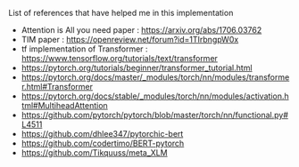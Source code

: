 List of references that have helped me in this implementation
- Attention is All you need paper : https://arxiv.org/abs/1706.03762
- TIM paper : https://openreview.net/forum?id=1TIrbngpW0x
- tf implementation of Transformer : https://www.tensorflow.org/tutorials/text/transformer
- https://pytorch.org/tutorials/beginner/transformer_tutorial.html
- https://pytorch.org/docs/master/_modules/torch/nn/modules/transformer.html#Transformer
- https://pytorch.org/docs/stable/_modules/torch/nn/modules/activation.html#MultiheadAttention
- https://github.com/pytorch/pytorch/blob/master/torch/nn/functional.py#L4511
- https://github.com/dhlee347/pytorchic-bert
- https://github.com/codertimo/BERT-pytorch
- https://github.com/Tikquuss/meta_XLM
